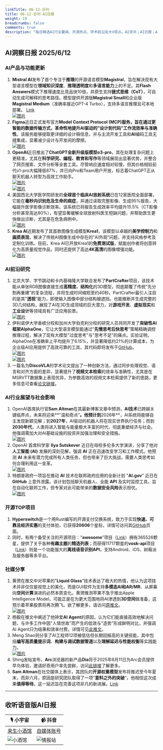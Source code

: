 ```yaml
---
linkTitle: 06-12-日刊
title: 06-12-日刊-AI日报
weight: 19
breadcrumbs: false
comments: true
description: "每日精选AI行业要闻、开源热点、学术前沿及大V观点。AI资讯；AI日报；AI知识库；AI教程；AI资讯日报；AI工具；AI Daily News 。1.  **Mistral AI**发布了首个专注于**推理**的开源语言模型**Magistral**，旨在解决现有大型语言模型在**领域知识深度**、**推"
---
```


## AI洞察日报 2025/6/12

### **AI产品与功能更新**

1.  **Mistral AI**发布了首个专注于**推理**的开源语言模型**Magistral**，旨在解决现有大型语言模型在**领域知识深度**、**推理透明度**和**多语言能力**上的不足。其**Flash Answers**模式下推理速度比竞品快10倍，并原生支持**链式思维（CoT）**，可自动生成可解释的思考路径。模型提供开源版**Magistral Small**和企业版**Magistral Medium**（准确率接近GPT-4 Turbo），支持多语言推理且可本地部署。 [Link](https://mistral.ai/news/magistral)
     <br/> [![图片](https://cdn.jsdmirror.com/gh/justlovemaki/imagehub@main/images/2025/07/news_01k024p4mwe1wvhat9dxhdv817.avif)](https://cdn.jsdmirror.com/gh/justlovemaki/imagehub@main/images/2025/07/news_01k024p4mwe1wvhat9dxhdv817.avif) <br/>
2.  **Figma**近日正式发布官方**Model Context Protocol (MCP)**服务，旨在通过更智能的数据传输方式，革命性地提升**AI驱动的"设计到代码”工作流效率与准确性**。该服务能够提取更详细的设计稿信息，并与主流开发工具和**AI**编码工具无缝集成，显著减少设计与开发间的摩擦。
     <br/> [![图片](https://cdn.jsdmirror.com/gh/justlovemaki/imagehub@main/images/2025/07/news_01k024p7m1ep58a3s5d6j85w5z.avif)](https://cdn.jsdmirror.com/gh/justlovemaki/imagehub@main/images/2025/07/news_01k024p7m1ep58a3s5d6j85w5z.avif) <br/>
3.  **OpenAI**近日推出了**ChatGPT全新升级版模型o3-pro**，其在处理复杂问题上更精准，尤其在**科学研究、编程、教育和写作**等领域展现出显著优势，并整合了网页搜索、文件分析等全套工具。尽管响应速度相对较慢，但其价格相较前代o1-pro大幅降低87%，并已向Pro和Team用户开放，标志着ChatGPT正从聊天机器人转型为高效工作助手。
     <br/> [![图片](https://cdn.jsdmirror.com/gh/justlovemaki/imagehub@main/images/2025/07/news_01k024pbaxf4raxphf11nddhk8.avif)](https://cdn.jsdmirror.com/gh/justlovemaki/imagehub@main/images/2025/07/news_01k024pbaxf4raxphf11nddhk8.avif) <br/> [![图片](https://cdn.jsdmirror.com/gh/justlovemaki/imagehub@main/images/2025/07/news_01k024pda8e7drpmc2x0g3kt5w.avif)](https://cdn.jsdmirror.com/gh/justlovemaki/imagehub@main/images/2025/07/news_01k024pda8e7drpmc2x0g3kt5w.avif) <br/>
4.  美国西北大学医学院研发的**全球首个临床AI放射系统**已在12家医院全面部署，它能在**毫秒内识别危及生命的病症**，并通过读取完整影像、生成95%报告，大幅提升医学影像诊断效率。该系统已将报告生成效率平均提升15.5%（CT影像分析甚至高达80%），有望显著缓解全球放射科医生短缺问题，并帮助医生更快做出诊断，尤其是在危急病例中。
     <br/> [![图片](https://cdn.jsdmirror.com/gh/justlovemaki/imagehub@main/images/2025/07/news_01k024pg9se46tzyd27e4hm6e2.avif)](https://cdn.jsdmirror.com/gh/justlovemaki/imagehub@main/images/2025/07/news_01k024pg9se46tzyd27e4hm6e2.avif) <br/>
5.  **Krea AI**近期发布了其首款图像生成模型**Krea1**，该模型以卓越的**美学控制力**和**画质表现**，解决了传统AI图像生成中存在的"AI外观”问题，并支持风格参考及定制化训练。目前，Krea AI已开放Krea1的**免费测试版**，赋能创作者将创意转化为高质量视觉作品，同时还提供了高达**4K高清**的图像增强功能。
     <br/> [![图片](https://cdn.jsdmirror.com/gh/justlovemaki/imagehub@main/images/2025/07/news_01k024pkv3epwbq3yr5e971z4d.avif)](https://cdn.jsdmirror.com/gh/justlovemaki/imagehub@main/images/2025/07/news_01k024pkv3epwbq3yr5e971z4d.avif) <br/>

### **AI前沿研究**

1.  北京大学、字节跳动和卡内基梅隆大学联合发布了**PartCrafter**项目，该技术能从单张RGB图像直接生成**高精度、结构化**的3D模型，彻底颠覆了传统"先分割再重建”的复杂流程，并将生成时间缩短至约40秒。PartCrafter最引人注目的是其"**透视**”能力，即使输入图像中部分结构被遮挡，也能推断并生成完整的3D几何结构，展现了AI在3D生成领域的巨大潜力，对**游戏开发**、**虚拟现实**和**工业设计**等领域具有广泛应用前景。
     <br/> [![图片](https://cdn.jsdmirror.com/gh/justlovemaki/imagehub@main/images/2025/07/news_01k024pq2se2xa9a5eaxgfm0qa.avif)](https://cdn.jsdmirror.com/gh/justlovemaki/imagehub@main/images/2025/07/news_01k024pq2se2xa9a5eaxgfm0qa.avif) <br/>
2.  伊利诺伊大学香槟分校和加州大学伯克利分校的研究人员共同开发了**突破性AI框架AlphaOne**，它让大型语言模型能通过"**先慢思考后快思考**”策略精确调控推理过程，解决了现有大模型"过度思考”与"思考不足”的痛点。实验证明，AlphaOne在准确率上平均提升了6.15%，并显著降低约21%的计算成本，为企业级AI应用提供了高效可靠的工具，其代码即将发布于[GitHub](https://github.com/ASTRAL-Group/AlphaOne)。
     <br/> [![图片](https://cdn.jsdmirror.com/gh/justlovemaki/imagehub@main/images/2025/07/news_01k024ps2pfgxtfvdwf0mc3frx.avif)](https://cdn.jsdmirror.com/gh/justlovemaki/imagehub@main/images/2025/07/news_01k024ps2pfgxtfvdwf0mc3frx.avif) <br/> [![图片](https://cdn.jsdmirror.com/gh/justlovemaki/imagehub@main/images/2025/07/news_01k024pw17fzh9erb168h23hqv.avif)](https://cdn.jsdmirror.com/gh/justlovemaki/imagehub@main/images/2025/07/news_01k024pw17fzh9erb168h23hqv.avif) <br/>
3.  一篇名为**DiscoVLA**的学术论文提出了一种创新方法，通过同步处理视觉、语言和对齐方面的差异，显著提升了**视频文本检索**的效率与准确性，尤其是在MSRVTT数据集上表现优异，为参数高效的视频文本检索提供了新的思路，更多信息可查看[论文链接](https://arxiv.org/abs/2506.08887)。

### **AI行业展望与社会影响**

1.  OpenAI首席执行官**Sam Altman**在其最新博客文章中预测，**AI技术**已跨越关键临界点，未来将迎来**"温和奇点”**。他预计到**2026年**，AI系统将能够自主发现新颖见解；到**2027年**，AI驱动的机器人将在现实世界执行任务；而到**2030年代**，人类将进入智能与能量极大丰富的时代，彻底重塑经济与社会。他强调需加大对AI基础设施的投资并加强治理和安全措施。
     <br/> [![图片](https://cdn.jsdmirror.com/gh/justlovemaki/imagehub@main/images/2025/07/news_01k024pyybe69vp2j1j6wwqbrc.avif)](https://cdn.jsdmirror.com/gh/justlovemaki/imagehub@main/images/2025/07/news_01k024pyybe69vp2j1j6wwqbrc.avif) <br/>
2.  OpenAI 首席科学家 **Ilya Sutskever** 近日在母校多伦多大学演讲，分享了他对**人工智能 (AI)** 发展的深刻见解，强调 **AI** 正在迅速改变学习和工作模式。他预测 **AI** 未来有潜力完成所有人类任务，但也带来了巨大挑战，需要人类思考如何合理利用这一变革。
     <br/> [![图片](https://cdn.jsdmirror.com/gh/justlovemaki/imagehub@main/images/2025/07/news_01k024q22zft1tq1v23d9trfsg.avif)](https://cdn.jsdmirror.com/gh/justlovemaki/imagehub@main/images/2025/07/news_01k024q22zft1tq1v23d9trfsg.avif) <br/>
3.  特朗普政府一项旨在推动 **AI** 技术在联邦政府应用的全新计划 "**AI.gov**” 近日在 **GitHub** 上意外泄露。该计划包括聊天机器人、全能 **API** 及实时监控工具，旨在自动化联邦工作，但专家对此可能带来的**数据安全风险**表示担忧。
     <br/> [![图片](https://cdn.jsdmirror.com/gh/justlovemaki/imagehub@main/images/2025/07/news_01k024q648fm8v92f8y19r81v2.avif)](https://cdn.jsdmirror.com/gh/justlovemaki/imagehub@main/images/2025/07/news_01k024q648fm8v92f8y19r81v2.avif) <br/>

### **开源TOP项目**

1.  **Hyperswitch**是一个用Rust编写的开源支付交换系统，致力于实现**快速、可靠且经济实惠**的支付体验，已获得**20606**个星标，详情可访问其[GitHub](https://github.com/juspay/hyperswitch)页面。
2.  同时，有两个备受关注的开源项目："**awesome**”项目（[Link](https://github.com/sindresorhus/awesome)）拥有365526颗星，提供了关于各种**有趣主题**的**精选列表**；而获得11717颗星的**vosk-api**项目（[Link](https://github.com/alphacep/vosk-api)）则是一个功能强大的**离线语音识别API**，支持Android、iOS、树莓派及服务器等多平台。

### **社媒分享**

1.  黄赟在推文中对苹果的"**Liquid Glass**”技术表达了极大的热情，他认为这项技术并非仅仅是视觉上的美化，而是GUI软件为支持**多模态AI和AR/MR**、从屏幕向**空间计算**演进的必然本质变化。黄赟推测苹果不急于推出Apple Intelligence Model，可能正是在为更大范围地将AI渗透到**3D空间**做准备，这预示着苹果股票将再次腾飞。欲了解更多，请访问[原推文](https://x.com/huangyun_122/status/1932810735194943909)。
     <br/> [![图片](https://cdn.jsdmirror.com/gh/justlovemaki/imagehub@main/images/2025/07/news_01k024qb40e59s3dre6pn2ck1t.avif)](https://cdn.jsdmirror.com/gh/justlovemaki/imagehub@main/images/2025/07/news_01k024qb40e59s3dre6pn2ck1t.avif) <br/>
2.  杨毅在推文中阐述了他钟爱**AI Agent**的原因，认为它们能直接高效地解决问题，与许多工作中因"人情世故”而产生的低效与"造势”形成鲜明对比，并强调AI Agent只为结果和效率付费。详情可见[此推文](https://x.com/Yangyixxxx/status/1932777869639626876)。
3.  Meng Shao则分享了AI工程师12项被低估但长期回报高的关键技能，其中包括**编写高质量提示词**、**构建与调试数据管道**以及**理解延迟与性能权衡**等实践能力。
     <br/> [![图片](https://cdn.jsdmirror.com/gh/justlovemaki/imagehub@main/images/2025/07/news_01k024qf3efa4v639x8rbn87q6.avif)](https://cdn.jsdmirror.com/gh/justlovemaki/imagehub@main/images/2025/07/news_01k024qf3efa4v639x8rbn87q6.avif) <br/>
4.  Shing发帖宣布，**Arc**浏览器的新产品**Dia**将于2025年6月11日为Arc会员提供早鸟体验，邀请好奇用户率先尝鲜，访问[此链接](https://x.com/shing19_eth/status/1932686185434063352)了解更多。
5.  **Sam Altman**在社交媒体上表示，其团队的**开源权重模型**发布将推迟至今年夏末，而非六月，原因是研究团队取得了一项"**意料之外的突破**”，他相信这次成果**值得等待**。这一延迟旨在完善这项非凡的新进展。[Link](https://x.com/dotey/status/1932584576276210004)

---

## **收听语音版AI日报**

| 🎙️ **小宇宙** | 📹 **抖音** |
| --- | --- |
| [来生小酒馆](https://www.xiaoyuzhoufm.com/podcast/683c62b7c1ca9cf575a5030e)  |   [自媒体账号](https://www.douyin.com/user/MS4wLjABAAAAwpwqPQlu38sO38VyWgw9ZjDEnN4bMR5j8x111UxpseHR9DpB6-CveI5KRXOWuFwG)| 
| ![小酒馆](https://cdn.jsdmirror.com/gh/justlovemaki/imagehub@main/logo/f959f7984e9163fc50d3941d79a7f262.md.png) | ![情报站](https://cdn.jsdmirror.com/gh/justlovemaki/imagehub@main/logo/7fc30805eeb831e1e2baa3a240683ca3.md.png) |